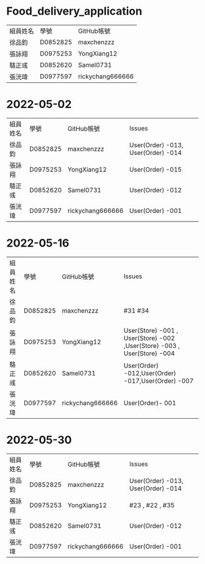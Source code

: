 # Food_delivery_application
<table>
<tr>
  <td>組員姓名</td>
  <td>學號</td>
  <td>GitHub帳號</td>
</tr>
<tr>
  <td>徐品鈞</td>
  <td>D0852825</td>
  <td>maxchenzzz</td>
</tr>
<tr>
  <td>張詠翔</td>
  <td>D0975253</td>
  <td>YongXiang12</td>
</tr>
<tr>
  <td>駱正彧</td>
  <td>D0852620</td>
  <td>Samel0731</td>
</tr>
<tr>
  <td>張洸瑋</td>
  <td>D0977597</td>
  <td>rickychang666666</td>
</tr>
</table>

# 2022-05-02
<table>
<tr>
  <td>組員姓名</td>
  <td>學號</td>
  <td>GitHub帳號</td>
  <td>Issues</td>
</tr>
<tr>
  <td>徐品鈞</td>
  <td>D0852825</td>
  <td>maxchenzzz</td>
  <td>User(Order) -013, User(Order) -014</td>
</tr>
<tr>
  <td>張詠翔</td>
  <td>D0975253</td>
  <td>YongXiang12</td>
  <td>User(Order) -015</td>
</tr>
<tr>
  <td>駱正彧</td>
  <td>D0852620</td>
  <td>Samel0731</td>
  <td>User(Order) -012</td>
</tr>
<tr>
  <td>張洸瑋</td>
  <td>D0977597</td>
  <td>rickychang666666</td>
  <td>User(Order) -001</td>
</tr>
</table>

# 2022-05-16
<table>
<tr>
  <td>組員姓名</td>
  <td>學號</td>
  <td>GitHub帳號</td>
  <td>Issues</td>
</tr>
<tr>
  <td>徐品鈞</td>
  <td>D0852825</td>
  <td>maxchenzzz</td>
  <td>#31 #34</td>
</tr>
<tr>
  <td>張詠翔</td>
  <td>D0975253</td>
  <td>YongXiang12</td>
  <td>User(Store) -001 , User(Store) -002 ,User(Store) -003 , User(Store) -004</td>
</tr>
<tr>
  <td>駱正彧</td>
  <td>D0852620</td>
  <td>Samel0731</td>
  <td>User(Order) -012,User(Order) -017,User(Order) -007</td>
</tr>
<tr>
  <td>張洸瑋</td>
  <td>D0977597</td>
  <td>rickychang666666</td>
  <td>User(Order)- 001</td>
</tr>
</table>


# 2022-05-30
<table>
<tr>
  <td>組員姓名</td>
  <td>學號</td>
  <td>GitHub帳號</td>
  <td>Issues</td>
</tr>
<tr>
  <td>徐品鈞</td>
  <td>D0852825</td>
  <td>maxchenzzz</td>
  <td>User(Order) -013, User(Order) -014</td>
</tr>
<tr>
  <td>張詠翔</td>
  <td>D0975253</td>
  <td>YongXiang12</td>
  <td>#23 , #22 , #35</td>
</tr>
<tr>
  <td>駱正彧</td>
  <td>D0852620</td>
  <td>Samel0731</td>
  <td>User(Order) -012</td>
</tr>
<tr>
  <td>張洸瑋</td>
  <td>D0977597</td>
  <td>rickychang666666</td>
  <td>User(Order) -001</td>
</tr>
</table>
